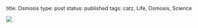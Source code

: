 title: Osmosis
type: post
status: published
tags: catz, Life, Osmosis, Science


[![](http://imgur.com/kJruQ.jpg)](http://en.wikipedia.org/wiki/Osmosis)
